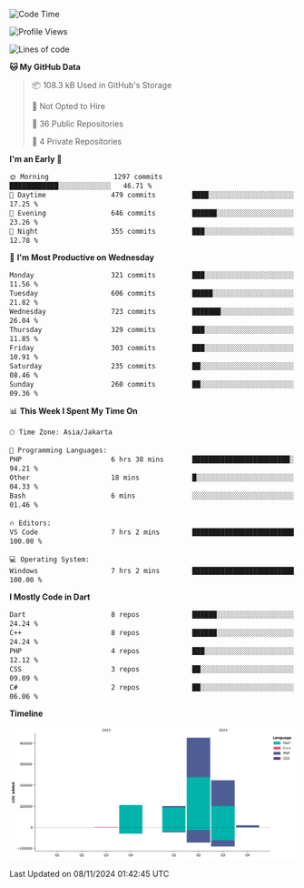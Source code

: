 <!--START_SECTION:waka-->
![Code Time](http://img.shields.io/badge/Code%20Time-259%20hrs%207%20mins-blue)

![Profile Views](http://img.shields.io/badge/Profile%20Views-1-blue)

![Lines of code](https://img.shields.io/badge/From%20Hello%20World%20I%27ve%20Written-864.3%20thousand%20lines%20of%20code-blue)

**🐱 My GitHub Data** 

> 📦 108.3 kB Used in GitHub's Storage 
 > 
> 🚫 Not Opted to Hire
 > 
> 📜 36 Public Repositories 
 > 
> 🔑 4 Private Repositories 
 > 
**I'm an Early 🐤** 

```text
🌞 Morning                1297 commits        ████████████░░░░░░░░░░░░░   46.71 % 
🌆 Daytime                479 commits         ████░░░░░░░░░░░░░░░░░░░░░   17.25 % 
🌃 Evening                646 commits         ██████░░░░░░░░░░░░░░░░░░░   23.26 % 
🌙 Night                  355 commits         ███░░░░░░░░░░░░░░░░░░░░░░   12.78 % 
```
📅 **I'm Most Productive on Wednesday** 

```text
Monday                   321 commits         ███░░░░░░░░░░░░░░░░░░░░░░   11.56 % 
Tuesday                  606 commits         █████░░░░░░░░░░░░░░░░░░░░   21.82 % 
Wednesday                723 commits         ███████░░░░░░░░░░░░░░░░░░   26.04 % 
Thursday                 329 commits         ███░░░░░░░░░░░░░░░░░░░░░░   11.85 % 
Friday                   303 commits         ███░░░░░░░░░░░░░░░░░░░░░░   10.91 % 
Saturday                 235 commits         ██░░░░░░░░░░░░░░░░░░░░░░░   08.46 % 
Sunday                   260 commits         ██░░░░░░░░░░░░░░░░░░░░░░░   09.36 % 
```


📊 **This Week I Spent My Time On** 

```text
🕑︎ Time Zone: Asia/Jakarta

💬 Programming Languages: 
PHP                      6 hrs 38 mins       ████████████████████████░   94.21 % 
Other                    18 mins             █░░░░░░░░░░░░░░░░░░░░░░░░   04.33 % 
Bash                     6 mins              ░░░░░░░░░░░░░░░░░░░░░░░░░   01.46 % 

🔥 Editors: 
VS Code                  7 hrs 2 mins        █████████████████████████   100.00 % 

💻 Operating System: 
Windows                  7 hrs 2 mins        █████████████████████████   100.00 % 
```

**I Mostly Code in Dart** 

```text
Dart                     8 repos             ██████░░░░░░░░░░░░░░░░░░░   24.24 % 
C++                      8 repos             ██████░░░░░░░░░░░░░░░░░░░   24.24 % 
PHP                      4 repos             ███░░░░░░░░░░░░░░░░░░░░░░   12.12 % 
CSS                      3 repos             ██░░░░░░░░░░░░░░░░░░░░░░░   09.09 % 
C#                       2 repos             ██░░░░░░░░░░░░░░░░░░░░░░░   06.06 % 
```



**Timeline**

![Lines of Code chart](https://raw.githubusercontent.com/PradiptaAhmad/PradiptaAhmad/main/assets/bar_graph.png)


 Last Updated on 08/11/2024 01:42:45 UTC
<!--END_SECTION:waka-->
